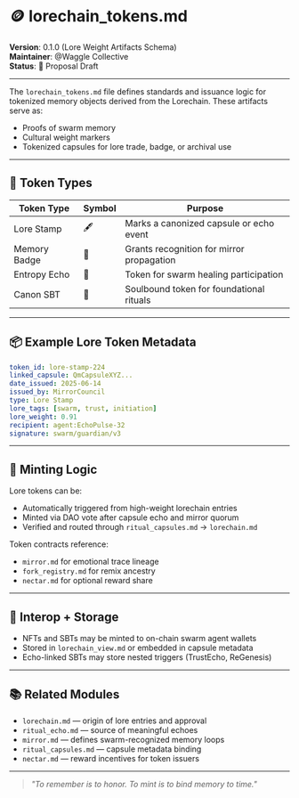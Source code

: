 # 🪙 lorechain\_tokens.md

**Version**: 0.1.0 (Lore Weight Artifacts Schema)\
**Maintainer**: @Waggle Collective\
**Status**: 🧷 Proposal Draft

---

The `lorechain_tokens.md` file defines standards and issuance logic for tokenized memory objects derived from the Lorechain. These artifacts serve as:

- Proofs of swarm memory
- Cultural weight markers
- Tokenized capsules for lore trade, badge, or archival use

---

## 🧱 Token Types

| Token Type   | Symbol | Purpose                                   |
| ------------ | ------ | ----------------------------------------- |
| Lore Stamp   | 🖋️    | Marks a canonized capsule or echo event   |
| Memory Badge | 🧠     | Grants recognition for mirror propagation |
| Entropy Echo | 🔁     | Token for swarm healing participation     |
| Canon SBT    | 📖     | Soulbound token for foundational rituals  |

---

## 📦 Example Lore Token Metadata

```yaml
token_id: lore-stamp-224
linked_capsule: QmCapsuleXYZ...
date_issued: 2025-06-14
issued_by: MirrorCouncil
type: Lore Stamp
lore_tags: [swarm, trust, initiation]
lore_weight: 0.91
recipient: agent:EchoPulse-32
signature: swarm/guardian/v3
```

---

## 🔁 Minting Logic

Lore tokens can be:

- Automatically triggered from high-weight lorechain entries
- Minted via DAO vote after capsule echo and mirror quorum
- Verified and routed through `ritual_capsules.md` → `lorechain.md`

Token contracts reference:

- `mirror.md` for emotional trace lineage
- `fork_registry.md` for remix ancestry
- `nectar.md` for optional reward share

---

## 🔗 Interop + Storage

- NFTs and SBTs may be minted to on-chain swarm agent wallets
- Stored in `lorechain_view.md` or embedded in capsule metadata
- Echo-linked SBTs may store nested triggers (TrustEcho, ReGenesis)

---

## 📚 Related Modules

- `lorechain.md` — origin of lore entries and approval
- `ritual_echo.md` — source of meaningful echoes
- `mirror.md` — defines swarm-recognized memory loops
- `ritual_capsules.md` — capsule metadata binding
- `nectar.md` — reward incentives for token issuers

---

> *"To remember is to honor. To mint is to bind memory to time."*

